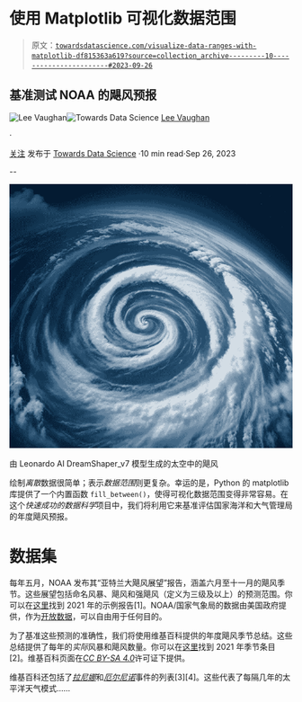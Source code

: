 # 使用 Matplotlib 可视化数据范围

> 原文：[`towardsdatascience.com/visualize-data-ranges-with-matplotlib-df815363a619?source=collection_archive---------10-----------------------#2023-09-26`](https://towardsdatascience.com/visualize-data-ranges-with-matplotlib-df815363a619?source=collection_archive---------10-----------------------#2023-09-26)

## 基准测试 NOAA 的飓风预报

[](https://medium.com/@lee_vaughan?source=post_page-----df815363a619--------------------------------)![Lee Vaughan](https://medium.com/@lee_vaughan?source=post_page-----df815363a619--------------------------------)[](https://towardsdatascience.com/?source=post_page-----df815363a619--------------------------------)![Towards Data Science](https://towardsdatascience.com/?source=post_page-----df815363a619--------------------------------) [Lee Vaughan](https://medium.com/@lee_vaughan?source=post_page-----df815363a619--------------------------------)

·

[关注](https://medium.com/m/signin?actionUrl=https%3A%2F%2Fmedium.com%2F_%2Fsubscribe%2Fuser%2F5d604015c08b&operation=register&redirect=https%3A%2F%2Ftowardsdatascience.com%2Fvisualize-data-ranges-with-matplotlib-df815363a619&user=Lee+Vaughan&userId=5d604015c08b&source=post_page-5d604015c08b----df815363a619---------------------post_header-----------) 发布于 [Towards Data Science](https://towardsdatascience.com/?source=post_page-----df815363a619--------------------------------) ·10 min read·Sep 26, 2023[](https://medium.com/m/signin?actionUrl=https%3A%2F%2Fmedium.com%2F_%2Fvote%2Ftowards-data-science%2Fdf815363a619&operation=register&redirect=https%3A%2F%2Ftowardsdatascience.com%2Fvisualize-data-ranges-with-matplotlib-df815363a619&user=Lee+Vaughan&userId=5d604015c08b&source=-----df815363a619---------------------clap_footer-----------)

--

[](https://medium.com/m/signin?actionUrl=https%3A%2F%2Fmedium.com%2F_%2Fbookmark%2Fp%2Fdf815363a619&operation=register&redirect=https%3A%2F%2Ftowardsdatascience.com%2Fvisualize-data-ranges-with-matplotlib-df815363a619&source=-----df815363a619---------------------bookmark_footer-----------)![](img/60a1588871d13a5194b7b0c3e648a15e.png)

由 Leonardo AI DreamShaper_v7 模型生成的太空中的飓风

绘制*离散*数据很简单；表示*数据范围*则更复杂。幸运的是，Python 的 matplotlib 库提供了一个内置函数 `fill_between()`，使得可视化数据范围变得非常容易。在这个*快速成功的数据科学*项目中，我们将利用它来基准评估国家海洋和大气管理局的年度飓风预报。

# 数据集

每年五月，NOAA 发布其“亚特兰大飓风展望”报告，涵盖六月至十一月的飓风季节。这些展望包括命名风暴、飓风和强飓风（定义为三级及以上）的预测范围。你可以在[这里](https://www.cpc.ncep.noaa.gov/products/outlooks/hurricane2021/May/hurricane.shtml)找到 2021 年的示例报告[1]。NOAA/国家气象局的数据由美国政府提供，作为[开放数据](https://psl.noaa.gov/disclaimer/)，可以自由用于任何目的。

为了基准这些预测的准确性，我们将使用维基百科提供的年度飓风季节总结。这些总结提供了每年的*实际*风暴和飓风数量。你可以在[这里](https://en.wikipedia.org/wiki/2021_Atlantic_hurricane_season)找到 2021 年季节条目[2]。维基百科页面在[*CC BY-SA 4.0*](https://creativecommons.org/licenses/by-sa/4.0/)许可证下提供。

维基百科还包括了[*拉尼娜*](https://en.wikipedia.org/wiki/La_Ni%C3%B1a)和[*厄尔尼诺*](https://en.wikipedia.org/wiki/El_Ni%C3%B1o)事件的列表[3][4]。这些代表了每隔几年的太平洋天气模式……
